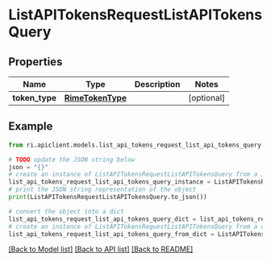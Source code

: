 # ListAPITokensRequestListAPITokensQuery


## Properties

Name | Type | Description | Notes
------------ | ------------- | ------------- | -------------
**token_type** | [**RimeTokenType**](RimeTokenType.md) |  | [optional] 

## Example

```python
from ri.apiclient.models.list_api_tokens_request_list_api_tokens_query import ListAPITokensRequestListAPITokensQuery

# TODO update the JSON string below
json = "{}"
# create an instance of ListAPITokensRequestListAPITokensQuery from a JSON string
list_api_tokens_request_list_api_tokens_query_instance = ListAPITokensRequestListAPITokensQuery.from_json(json)
# print the JSON string representation of the object
print(ListAPITokensRequestListAPITokensQuery.to_json())

# convert the object into a dict
list_api_tokens_request_list_api_tokens_query_dict = list_api_tokens_request_list_api_tokens_query_instance.to_dict()
# create an instance of ListAPITokensRequestListAPITokensQuery from a dict
list_api_tokens_request_list_api_tokens_query_from_dict = ListAPITokensRequestListAPITokensQuery.from_dict(list_api_tokens_request_list_api_tokens_query_dict)
```
[[Back to Model list]](../README.md#documentation-for-models) [[Back to API list]](../README.md#documentation-for-api-endpoints) [[Back to README]](../README.md)

